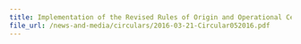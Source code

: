 ```yaml
---
title: Implementation of the Revised Rules of Origin and Operational Certification Procedures under ASEAN Australia New Zealand Free Trade Area
file_url: /news-and-media/circulars/2016-03-21-Circular052016.pdf
---
```


